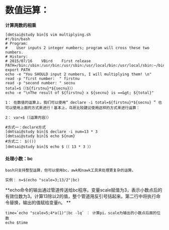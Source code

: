 # 数值运算：

**计算两数的相乘**

````shell
[dmtsai@study bin]$ vim multiplying.sh
#!/bin/bash
# Program:
#    User inputs 2 integer numbers; program will cross these two numbers.
# History:
# 2015/07/16    VBird    First release
PATH=/bin:/sbin:/usr/bin:/usr/sbin:/usr/local/bin:/usr/local/sbin:~/bin
export PATH
echo -e "You SHOULD input 2 numbers, I will multiplying them! \n"
read -p "first number:  " firstnu
read -p "second number: " secnu
total=$（（${firstnu}*${secnu}））
echo -e "\nThe result of ${firstnu} x ${secnu} is ==&gt; ${total}"
````



``1： 在数值的运算上，我们可以使用“ declare -i total=${firstnu}*${secnu} ” 也可以使用上面的方式来进行！基本上，鸟哥比较建议使用这样的方式来进行运算： ``

``2： var=$（（运算内容）） ``

````shell
#方式一：declare方式
[dmtsai@study bin]$ declare -i num=13 * 3
[dmtsai@study bin]$ echo ${num}
#方式二： $(())
[dmtsai@study bin]$ echo $（（ 13 * 3 ））
````



#### 处理小数：bc

``bash只支持整型运算，但可以使用bc，awk和nawk工具来处理更复杂的运算。 ``

``实例： n=$(echo "scale=3;13/2"|bc)``

**echo命令的输出通过管道传送给bc程序。变量scale赋值为3，表示小数点后的有效位数为3。计算13除以2的值，整个管道用反引号括起来。第二行中将执行命令替换，输出的值赋给变量n。 **

````shell
time=`echo "scale=5;4*a(1)"|bc -lq` ： 计算pi，scale为输出的小数点后面的位数
echo $time
````





